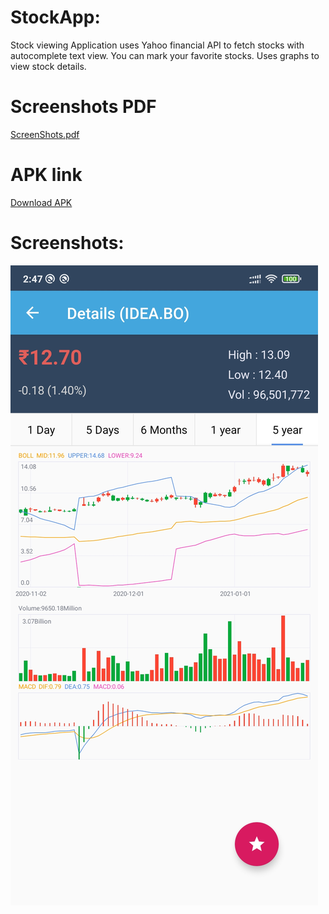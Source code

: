 # StockApp:
Stock viewing Application uses Yahoo financial API to fetch stocks with autocomplete text view. You can mark your favorite stocks. Uses graphs to view stock details.

# Screenshots PDF
[ScreenShots.pdf](outputs/stock_app_screenshots.pdf)

# APK link
[Download APK](outputs/app-debug.apk)

# Screenshots:
![Architechture](https://github.com/prakumk/StockApp/raw/main/outputs/screenshots_raw/Screenshot_2021-01-24-14-47-07-826_com.pradeep.stockapp.jpg)

